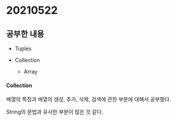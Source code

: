 # 20210522

## 공부한 내용
* Tuples

* Collection
  * Array


#### Collection
배열의 특징과 배열의 생성, 추가, 삭제, 검색에 관한 부분에 대해서 공부했다.

String의 문법과 유사한 부분이 많은 것 같다.




